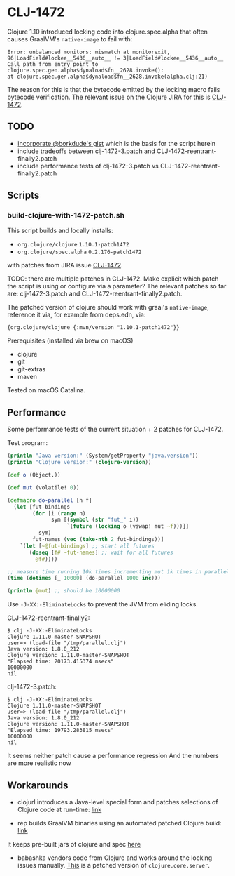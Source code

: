 # CLJ-1472

Clojure 1.10 introduced locking code into clojure.spec.alpha that often causes
GraalVM's `native-image` to fail with:

```
Error: unbalanced monitors: mismatch at monitorexit, 96|LoadField#lockee__5436__auto__ != 3|LoadField#lockee__5436__auto__
Call path from entry point to clojure.spec.gen.alpha$dynaload$fn__2628.invoke():
at clojure.spec.gen.alpha$dynaload$fn__2628.invoke(alpha.clj:21)
```

The reason for this is that the bytecode emitted by the locking macro fails
bytecode verification. The relevant issue on the Clojure JIRA for this is
[CLJ-1472](https://clojure.atlassian.net/browse/CLJ-1472).

## TODO

* [incorporate @borkdude's gist](https://gist.github.com/borkdude/dd0857cf1958b25496fddbdbf359ca59) which
is the basis for the script herein
* include tradeoffs between clj-1472-3.patch and CLJ-1472-reentrant-finally2.patch
* include performance tests of clj-1472-3.patch vs CLJ-1472-reentrant-finally2.patch

## Scripts

### build-clojure-with-1472-patch.sh

This script builds and locally installs:

* `org.clojure/clojure` `1.10.1-patch1472`
* `org.clojure/spec.alpha` `0.2.176-patch1472`

with patches from JIRA issue [CLJ-1472](https://clojure.atlassian.net/browse/CLJ-1472).

TODO: there are multiple patches in CLJ-1472. Make explicit which patch the script is using or configure via a parameter? The relevant patches so far are: clj-1472-3.patch and CLJ-1472-reentrant-finally2.patch.

The patched version of clojure should work with graal's `native-image`, reference
it via, for example from deps.edn, via:
```
{org.clojure/clojure {:mvn/version "1.10.1-patch1472"}}
```

Prerequisites (installed via brew on macOS)

* clojure
* git
* git-extras
* maven

Tested on macOS Catalina.

## Performance

Some performance tests of the current situation + 2 patches for CLJ-1472.

Test program:

``` clojure
(println "Java version:" (System/getProperty "java.version"))
(println "Clojure version:" (clojure-version))

(def o (Object.))

(def mut (volatile! 0))

(defmacro do-parallel [n f]
  (let [fut-bindings
        (for [i (range n)
              sym [(symbol (str "fut_" i))
                   `(future (locking o (vswap! mut ~f)))]]
          sym)
        fut-names (vec (take-nth 2 fut-bindings))]
    `(let [~@fut-bindings] ;; start all futures
       (doseq [f# ~fut-names] ;; wait for all futures
         @f#))))

;; measure time running 10k times incrementing mut 1k times in parallel
(time (dotimes [_ 10000] (do-parallel 1000 inc)))

(println @mut) ;; should be 10000000
```

Use `-J-XX:-EliminateLocks` to prevent the JVM from eliding locks.

CLJ-1472-reentrant-finally2:

```
$ clj -J-XX:-EliminateLocks
Clojure 1.11.0-master-SNAPSHOT
user=> (load-file "/tmp/parallel.clj")
Java version: 1.8.0_212
Clojure version: 1.11.0-master-SNAPSHOT
"Elapsed time: 20173.415374 msecs"
10000000
nil
```

clj-1472-3.patch:
```
$ clj -J-XX:-EliminateLocks
Clojure 1.11.0-master-SNAPSHOT
user=> (load-file "/tmp/parallel.clj")
Java version: 1.8.0_212
Clojure version: 1.11.0-master-SNAPSHOT
"Elapsed time: 19793.283815 msecs"
10000000
nil
```
It seems neither patch cause a performance regression
And the numbers are more realistic now

## Workarounds

- clojurl introduces a Java-level special form and patches selections of Clojure
code at run-time:
[link](https://github.com/taylorwood/clojurl/commit/12b96b5e9a722b372f153436b1f6827709d0f2ab)

- rep builds GraalVM binaries using an automated patched Clojure build:
  [link](https://github.com/eraserhd/rep/blob/1951df780fdd2781644f934dfc36ee394460effb/.circleci/images/primary/build.sh#L1)

It keeps pre-built jars of clojure and spec
[here](https://github.com/eraserhd/rep/tree/develop/deps)

- babashka vendors code from Clojure and works around the locking issues
  manually. [This](https://github.com/borkdude/babashka/blob/070220da70c894ad7b282ce2747607c0bee68613/src/babashka/impl/clojure/core/server.clj#L1)
  is a patched version of `clojure.core.server`.

